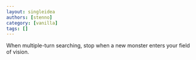 ```yaml
---
layout: singleidea
authors: [stenno]
category: [vanilla]
tags: []
---
```

When multiple-turn searching, stop when a new monster enters your field of vision.
